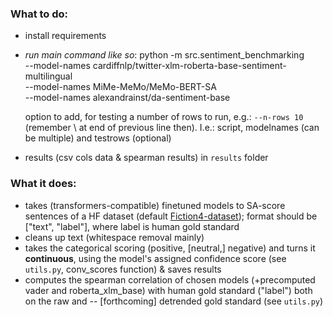 ### What to do:

- install requirements
- *run main command like so*:
    python -m src.sentiment_benchmarking \
  --model-names cardiffnlp/twitter-xlm-roberta-base-sentiment-multilingual \
  --model-names MiMe-MeMo/MeMo-BERT-SA \
  --model-names alexandrainst/da-sentiment-base

    option to add, for testing a number of rows to run, e.g.: ```--n-rows 10``` (remember \ at end of previous line then). I.e.: script, modelnames (can be multiple) and testrows (optional)

- results (csv cols data & spearman results) in ```results``` folder

### What it does:
- takes (transformers-compatible) finetuned models to SA-score sentences of a HF dataset (default [Fiction4-dataset](https://huggingface.co/datasets/chcaa/fiction4sentiment)); format should be ["text", "label"], where label is human gold standard
- cleans up text (whitespace removal mainly)
- takes the categorical scoring (positive, [neutral,] negative) and turns it **continuous**, using the model's assigned confidence score (see ```utils.py```, conv_scores function) & saves results
- computes the spearman correlation of chosen models (+precomputed vader and roberta_xlm_base) with human gold standard ("label") both on the raw and -- [forthcoming] detrended gold standard (see ```utils.py```)

